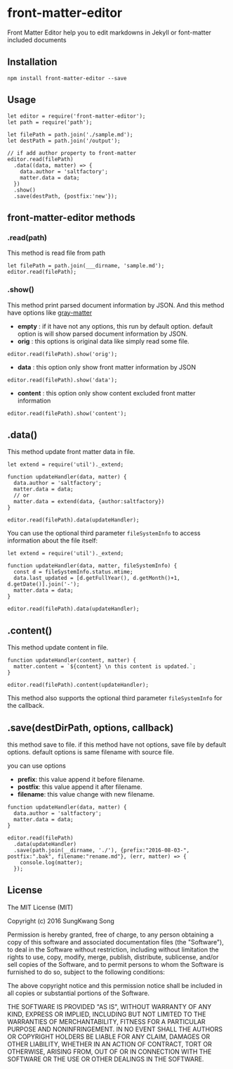 # front-matter-editor
Front Matter Editor help you to edit markdowns in Jekyll or font-matter included documents


## Installation

```
npm install front-matter-editor --save
```


## Usage

```
let editor = require('front-matter-editor');
let path = require('path');

let filePath = path.join('./sample.md');
let destPath = path.join('/output');

// if add author property to front-matter
editor.read(filePath)
  .data((data, matter) => {
    data.author = 'saltfactory';
    matter.data = data;
  })
  .show()
  .save(destPath, {postfix:'new'});
```

## front-matter-editor methods

### .read(path)

This method is read file from path

```
let filePath = path.join(___dirname, 'sample.md');
editor.read(filePath);
```

### .show()

This method print parsed document information by JSON. And
this method have options like [gray-matter](https://github.com/jonschlinkert/gray-matter)
- **empty** : if it have not any options, this run by default option. default option is will show parsed document information by JSON.
- **orig** : this options is original data like simply read some file.
```
editor.read(filePath).show('orig');
```
- **data** : this option only show front matter information by JSON
```
editor.read(filePath).show('data');
```
- **content** : this option only show content excluded front matter information
```
editor.read(filePath).show('content');
```

## .data()

This method update front matter data in file.

```
let extend = require('util')._extend;

function updateHandler(data, matter) {
  data.author = 'saltfactory';
  matter.data = data;
  // or
  matter.data = extend(data, {author:saltfactory})
}

editor.read(filePath).data(updateHandler);
```

You can use the optional third parameter `fileSystemInfo` to access information about the file itself:

```
let extend = require('util')._extend;

function updateHandler(data, matter, fileSystemInfo) {
  const d = fileSystemInfo.status.mtime;
  data.last_updated = [d.getFullYear(), d.getMonth()+1, d.getDate()].join('-');
  matter.data = data;
}

editor.read(filePath).data(updateHandler);
```

## .content()
This method update content in file.
```
function updateHandler(content, matter) {
  matter.content = `${content} \n this content is updated.`;
}

editor.read(filePath).content(updateHandler);
```

This method also supports the optional third parameter `fileSystemInfo` for the callback.

## .save(destDirPath, options, callback)

this method save to file. if this method have not options, save file by default options. default options is same filename with source file.

you can use options
- **prefix**: this value append it before filename.
- **postfix**: this value append it after filename.
- **filename**: this value change with new filename.

```
function updateHandler(data, matter) {
  data.author = 'saltfactory';
  matter.data = data;
}

editor.read(filePath)
  .data(updateHandler)
  .save(path.join(__dirname, './'), {prefix:"2016-08-03-", postfix:".bak", filename:"rename.md"}, (err, matter) => {
    console.log(matter);
  });
```


## License

The MIT License (MIT)

Copyright (c) 2016 SungKwang Song

Permission is hereby granted, free of charge, to any person obtaining a copy
of this software and associated documentation files (the "Software"), to deal
in the Software without restriction, including without limitation the rights
to use, copy, modify, merge, publish, distribute, sublicense, and/or sell
copies of the Software, and to permit persons to whom the Software is
furnished to do so, subject to the following conditions:

The above copyright notice and this permission notice shall be included in all
copies or substantial portions of the Software.

THE SOFTWARE IS PROVIDED "AS IS", WITHOUT WARRANTY OF ANY KIND, EXPRESS OR
IMPLIED, INCLUDING BUT NOT LIMITED TO THE WARRANTIES OF MERCHANTABILITY,
FITNESS FOR A PARTICULAR PURPOSE AND NONINFRINGEMENT. IN NO EVENT SHALL THE
AUTHORS OR COPYRIGHT HOLDERS BE LIABLE FOR ANY CLAIM, DAMAGES OR OTHER
LIABILITY, WHETHER IN AN ACTION OF CONTRACT, TORT OR OTHERWISE, ARISING FROM,
OUT OF OR IN CONNECTION WITH THE SOFTWARE OR THE USE OR OTHER DEALINGS IN THE
SOFTWARE.
